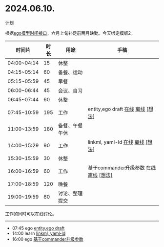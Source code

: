 # 2024.06.10.
计划  

根据[ego模型时间接口](https://gitee.com/hyg/blog/blob/master/timeflow.md)，六月上旬补足前两月缺勤。今天绑定模版2。

| 时间片 | 时长 | 用途 | 手稿 |
| --- | --- | --- | --- |
| 04:00~04:14 | 15 | 休整 |  |
| 04:15~05:14 | 60 | 备餐、运动 |  |
| 05:15~05:59 | 45 | 早餐 |  |
| 06:00~06:44 | 45 | 会议、自习 |  |
| 06:45~07:44 | 60 | 休整 |  |
| 07:45~10:59 | 195 | 工作 | entity,ego draft  [在线](http://simp.ly/p/3GXNTh) [离线](../../draft/2024/06/20240610074500.md) <a href="mailto:huangyg@mars22.com?subject=关于2024.06.10.[entity,ego draft]任务&body=日期: 20240610%0D%0A序号: 5%0D%0A手稿:../../draft/2024/06/20240610074500.md%0D%0A---请勿修改邮件主题及以上内容 从下一行开始写您的想法---%0D%0A">[想法]</a> |
| 11:00~13:59 | 180 | 备餐、午餐午休 |  |
| 14:00~15:29 | 90 | 工作 | linkml, yaml-ld  [在线](http://simp.ly/p/lsBYG9) [离线](../../draft/2024/06/20240610140000.md) <a href="mailto:huangyg@mars22.com?subject=关于2024.06.10.[linkml, yaml-ld]任务&body=日期: 20240610%0D%0A序号: 7%0D%0A手稿:../../draft/2024/06/20240610140000.md%0D%0A---请勿修改邮件主题及以上内容 从下一行开始写您的想法---%0D%0A">[想法]</a> |
| 15:30~15:59 | 30 | 休整 |  |
| 16:00~16:59 | 60 | 工作 | 基于commander升级参数  [在线](http://simp.ly/p/MpcbHD) [离线](../../draft/2024/06/20240610160000.md) <a href="mailto:huangyg@mars22.com?subject=关于2024.06.10.[基于commander升级参数]任务&body=日期: 20240610%0D%0A序号: 9%0D%0A手稿:../../draft/2024/06/20240610160000.md%0D%0A---请勿修改邮件主题及以上内容 从下一行开始写您的想法---%0D%0A">[想法]</a> |
| 17:00~18:59 | 120 | 晚餐 |  |
| 19:00~19:59 | 60 | 讨论、整理提交 |  |

工作的同时可以在线讨论。

---

- 07:45	ego  [entity,ego draft](../../../draft/2024/06/20240610074500.md)
- 14:00	learn  [linkml, yaml-ld](../../../draft/2024/06/20240610140000.md)
- 16:00	ego  [基于commander升级参数](../../../draft/2024/06/20240610160000.md)
